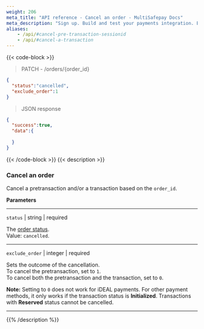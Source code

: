 ```yaml
---
weight: 206
meta_title: "API reference - Cancel an order - MultiSafepay Docs"
meta_description: "Sign up. Build and test your payments integration. Explore our products and services. Use our API reference, SDKs, and wrappers. Get support."
aliases:
    - /api/#cancel-pre-transaction-sessionid
    - /api/#cancel-a-transaction
---
```

{{< code-block >}}
> PATCH - /orders/{order_id}  

```json
{
  "status":"cancelled",
  "exclude_order":1
}
```

> JSON response

```json
{
  "success":true,
  "data":{
    
  }
}
```
{{< /code-block >}}
{{< description >}}
### Cancel an order 

Cancel a pretransaction and/or a transaction based on the `order_id`.

**Parameters**

----------------
`status` | string | required

The [order status](/payments/multisafepay-statuses/).  
Value: `cancelled`.

----------------
`exclude_order` | integer | required

Sets the outcome of the cancellation.  
To cancel the pretransaction, set to `1`.  
To cancel both the pretransaction and the transaction, set to `0`.  

**Note:** Setting to `0` does not work for iDEAL payments. For other payment methods, it only works if the transaction status is **Initialized**. Transactions with **Reserved** status cannot be cancelled.

----------------
{{% /description %}}
